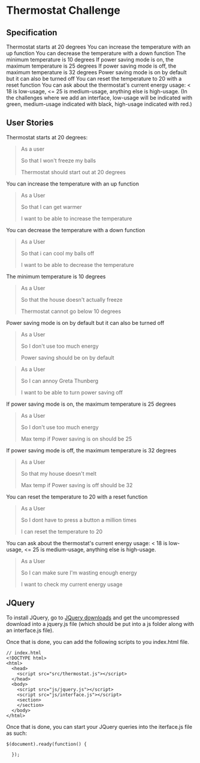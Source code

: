 # Thermostat Challenge

## Specification

Thermostat starts at 20 degrees
You can increase the temperature with an up function
You can decrease the temperature with a down function
The minimum temperature is 10 degrees
If power saving mode is on, the maximum temperature is 25 degrees
If power saving mode is off, the maximum temperature is 32 degrees
Power saving mode is on by default but it can also be turned off
You can reset the temperature to 20 with a reset function
You can ask about the thermostat's current energy usage: < 18 is low-usage, <= 25 is medium-usage, anything else is high-usage.
(In the challenges where we add an interface, low-usage will be indicated with green, medium-usage indicated with black, high-usage indicated with red.)

## User Stories

Thermostat starts at 20 degrees:

> As a user
>
> So that I won't freeze my balls
>
> Thermostat should start out at 20 degrees

You can increase the temperature with an up function

>As a User
>
>So that I can get warmer
>
>I want to be able to increase the temperature

You can decrease the temperature with a down function

>As a User
>
>So that i can cool my balls off
>
>I want to be able to decrease the temperature

The minimum temperature is 10 degrees

>As a User
>
>So that the house doesn't actually freeze
>
>Thermostat cannot go below 10 degrees

Power saving mode is on by default but it can also be turned off

> As a User
>
> So I don't use too much energy
>
> Power saving should be on by default

> As a User
>
> So I can annoy Greta Thunberg
>
> I want to be able to turn power saving off

If power saving mode is on, the maximum temperature is 25 degrees

> As a User
>
> So I don't use too much energy
>
> Max temp if Power saving is on should be 25

If power saving mode is off, the maximum temperature is 32 degrees

> As a User
>
> So that my house doesn't melt
>
> Max temp if Power saving is off should be 32

You can reset the temperature to 20 with a reset function

> As a User
>
> So I dont have to press a button a million times
>
> I can reset the temperature to 20

You can ask about the thermostat's current energy usage: < 18 is low-usage, <= 25 is medium-usage, anything else is high-usage.

> As a User
>
> So I can make sure I'm wasting enough energy
>
> I want to check my current energy usage

## JQuery

To install JQuery, go to [JQuery downloads](https://jquery.com/download/) and get the uncompressed download into a jquery.js file (which should be put into a js folder along with an interface.js file).

Once that is done, you can add the following scripts to you index.html file.

```
// index.html
<!DOCTYPE html>
<html>
  <head>
    <script src="src/thermostat.js"></script>
  </head>
  <body>
    <script src="js/jquery.js"></script>
    <script src="js/interface.js"></script>
    <section>
    </section>
  </body>
</html>
```
Once that is done, you can start your JQuery queries into the iterface.js file as such:

```
$(document).ready(function() {

  });
```

